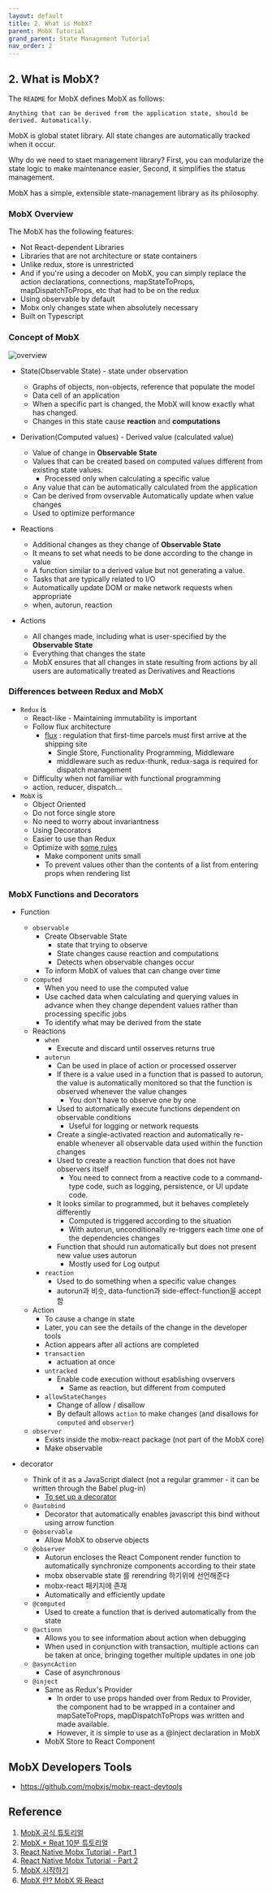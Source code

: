 ```yaml
---
layout: default
title: 2. What is MobX?
parent: MobX Tutorial
grand_parent: State Management Tutorial
nav_order: 2
---
```


## 2. What is MobX?

The `README` for MobX defines MobX as follows:

```
Anything that can be derived from the application state, should be derived. Automatically.
```

MobX is global statet library. All state changes are automatically tracked when it occur.

Why do we need to staet management library? First, you can modularize the state logic to make maintenance easier, Second, it simplifies the status management.

MobX has a simple, extensible state-management library as its philosophy.

### MobX Overview

The MobX has the following features:

- Not React-dependent Libraries
- Libraries that are not architecture or state containers
- Unlike redux, store is unrestricted
- And if you're using a decoder on MobX, you can simply replace the action declarations, connections, mapStateToProps, mapDispatchToProps, etc that had to be on the redux
- Using observable by default
- Mobx only changes state when absolutely necessary
- Built on Typescript

### Concept of MobX

![overview](../images/mobx-core-idea.png)

- State(Observable State) - state under observation
  - Graphs of objects, non-objects, reference that populate the model
  - Data cell of an application
  - When a specific part is changed, the MobX will know exactly what has changed.
  - Changes in this state cause **reaction** and **computations**

- Derivation(Computed values) - Derived value (calculated value)
  - Value of change in **Observable State**
  - Values that can be created based on computed values different from existing state values.
    - Processed only when calculating a specific value
  - Any value that can be automatically calculated from the application
  - Can be derived from ovservable Automatically update when value changes
  - Used to optimize performance

- Reactions
  - Additional changes as they change of **Observable State**
  - It means to set what needs to be done according to the change in value
  - A function similar to a derived value but not generating a value.
  - Tasks that are typically related to I/O
  - Automatically update DOM or make network requests when appropriate 
  - when, autorun, reaction

- Actions
  - All changes made, including what is user-specified by the **Observable State**
  - Everything that changes the state
  - MobX ensures that all changes in state resulting from actions by all users are automatically treated as Derivatives and Reactions

### Differences between Redux and MobX

- `Redux` is
  - React-like - Maintaining immutability is important
  - Follow flux architecture
    - [flux](https://facebook.github.io/flux/) : regulation that first-time parcels must first arrive at the shipping site
      - Single Store, Functionality Programming, Middleware
      - middleware such as redux-thunk, redux-saga is required for dispatch management
  - Difficulty when not familiar with functional programming
  - action, reducer, dispatch...
- `MobX` is
  - Object Oriented
  - Do not force single store
  - No need to worry about invariantness
  - Using Decorators
  - Easier to use than Redux
  - Optimize with [some rules](https://mobx.js.org/best/react-performance.html)
    - Make component units small
    - To prevent values other than the contents of a list from entering props when rendering list

### MobX Functions and Decorators

- Function
  - `observable`
    - Create Observable State
      - state that trying to observe
      - State changes cause reaction and computations
      - Detects when observable changes occur
    - To inform MobX of values that can change over time
  - `computed`
    - When you need to use the computed value
    - Use cached data when calculating and querying values in advance when they change dependent values rather than processing specific jobs
    - To identify what may be derived from the state
  - Reactions
    - `when`
      - Execute and discard until osserves returns true
    - `autorun`
      - Can be used in place of action or processed osserver
      - If there is a value used in a function that is passed to autorun, the value is automatically monitored so that the function is observed whenever the value changes
        - You don't have to observe one by one
      - Used to automatically execute functions dependent on observable conditions
        - Useful for logging or network requests
      - Create a single-activated reaction and automatically re-enable whenever all observable data used within the function changes
      - Used to create a reaction function that does not have observers itself
        - You need to connect from a reactive code to a command-type code, such as logging, persistence, or UI update code.
      - It looks similar to programmed, but it behaves completely differently
        - Computed is triggered according to the situation
        - With autorun, unconditionally re-triggers each time one of the dependencies changes
      - Function that should run automatically but does not present new value uses autorun
        - Mostly used for Log output
    - `reaction`
      - Used to do something when a specific value changes
      - autorun과 비슷, data-function과 side-effect-function을 accept함
  - Action
    - To cause a change in state
    - Later, you can see the details of the change in the developer tools
    - Action appears after all actions are completed
    - `transaction`
      - actuation at once
    - `untracked`
      - Enable code execution without esablishing ovservers
        - Same as reaction, but different from computed
    - `allowStateChanges`
      - Change of allow / disallow
      - By default allows `action` to make changes (and disallows for `computed` and `observer`)
  - `observer`
    - Exists inside the mobx-react package (not part of the MobX core)
    - Make observable

- decorator 
  - Think of it as a JavaScript dialect (not a regular grammer - it can be written through the Babel plug-in)
    - [To set up a decorator](https://jeffgukang.github.io/react-native-tutorial/docs/state-tutorial/mobx-tutorial/01-getting-started/getting-started-kr.html)
  - `@autobind`
    - Decorator that automatically enables javascript this bind without using arrow function
  - `@observable`
    - Allow MobX to observe objects
  - `@observer`
    - Autorun encloses the React Component render function to automatically synchronize components according to their state
    - mobx observable state 를 rerendring 하기위에 선언해준다
    - mobx-react 패키지에 존재
    - Automatically and efficiently update
  - `@computed`
    - Used to create a function that is derived automatically from the state
  - `@actionn`
    - Allows you to see information about action when debugging
    - When used in conjunction with transaction, multiple actions can be taken at once, bringing together multiple updates in one job
  - `@asyncAction`
    - Case of asynchronous
  - `@inject`
    - Same as Redux's Provider
      - In order to use props handed over from Redux to Provider, the component had to be wrapped in a container and mapSateToProps, mapDispatchToProps was written and made available.
      - However, it is simple to use as a @inject declaration in MobX
    - MobX Store to React Component

## MobX Developers Tools

- https://github.com/mobxjs/mobx-react-devtools

## Reference

1. [MobX 공식 튜토리얼](https://mobx.js.org/getting-started.html)
2. [MobX + Reat 10분 튜토리얼](https://brunch.co.kr/@hee072794/93)
3. [React Native Mobx Tutorial - Part 1](https://maksimivanov.com/posts/react-native-mobx-tutorial/)
4. [React Native Mobx Tutorial - Part 2](https://maksimivanov.com/posts/react-native-mobx-tutorial-part-2/)
5. [MobX 시작하기](https://velog.io/@velopert/begin-mobx)
6. [MobX 란? MobX 와 React](https://byseop.netlify.com/hello-mobx/)
